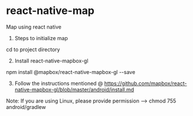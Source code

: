 # react-native-map
Map using react native

1. Steps to initialize map

cd to project directory

2. Install react-native-mapbox-gl

npm install @mapbox/react-native-mapbox-gl --save

3. Follow the instructions mentioned @ https://github.com/mapbox/react-native-mapbox-gl/blob/master/android/install.md

Note: If you are using Linux, please provide permission -->  chmod 755 android/gradlew


